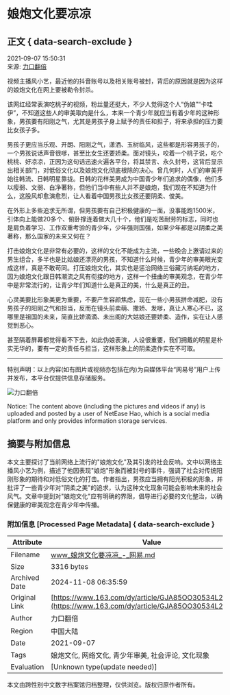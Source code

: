 # 娘炮文化要凉凉

## 正文 { data-search-exclude }


2021-09-07 15:50:31  
来源: [力口翻倍](https://www.163.com/dy/media/T1594520923192.html)  

视频主播风小艺，最近他的抖音账号以及相关账号被封，背后的原因就是因为这样的娘炮文化在网上要被勒令封杀。

该网红经常表演吃桃子的视频，粉丝量还挺大，不少人觉得这个人“伪娘”“卡哇伊”，不知道这些人的审美取向是什么，本来一个青少年就应当有着少年的这种形象，男孩要有阳刚之气，尤其是男孩子身上赋予的责任和担子，将来承担的压力要比女孩子多。

男孩子更应当乐观、开朗、阳刚之气，潇洒、玉树临风，这些都是形容男孩子的，一个男孩说话声音很嗲，甚至比女生还要娇柔。面对镜头，咬着一个桃子说，吃个桃桃、好凉凉，正因为这句话迅速火遍各平台，将其禁言、永久封号，这背后显示出相关部门，对低俗文化以及娘炮文化彻底根除的决心。曾几何时，人们的审美开始往韩流、日韩明星靠拢。日韩的花样美男成为中国青少年们追求的偶像，他们多以瘦弱、文弱、白净著称，但他们当中有些人并不是娘炮，我们现在不知道为什么，这股风却愈演愈烈，让人看着中国男孩比女孩还要阴柔、俊美。

在外形上多些追求无所谓，但男孩要有自己积极健康的一面，没事能跑1500米，引体向上能做20多个、俯卧撑连着做大几十个，他们是吃苦耐劳的标志，同时也是肩负着学习、工作双重考验的青少年，少年强则国强，如果少年都是以阴柔之美著称，那么国家的未来又何在？

打击娘炮文化是非常有必要的，这样的文化不能成为主流，一些晚会上邀请过来的男生组合，多半也是比姑娘还漂亮的男孩，不知道什么时候，青少年的审美眼光变成这样，真是不敢苟同。打压娘炮文化，其实也是惩治网络三俗藏污纳垢的地方，因为娘炮文化跟日韩潮流之风有衔接的地方，这样一个扭曲的审美观念，在青少年中是非常流行的，让青少年们知道什么是真正的美，什么是真正的丑。

心灵美要比形象美更为重要，不要产生容颜焦虑，现在一些小男孩拼命减肥，没有男孩子的阳刚之气和担当，反而在镜头前卖萌、撒娇、发嗲，真让人寒心不已，这哪里是祖国的未来，简直比娇滴滴、未出阁的大姑娘还要娇柔、造作，实在让人感觉到恶心。

甚至隔着屏幕都觉得看不下去，如此伪娘表演，人设很重要，我们拥戴的明星是朴实无华的，要有一定的责任与担当，这样形象上的阴柔造作实在不可取。

---

特别声明：以上内容(如有图片或视频亦包括在内)为自媒体平台“网易号”用户上传并发布，本平台仅提供信息存储服务。

![力口翻倍](https://nimg.ws.126.net/?url=http://dingyue.ws.126.net/2020/0712/5f04b512j00qdc46h000uc000ha00ham.jpg&thumbnail=160y160&quality=80&type=jpg)

Notice: The content above (including the pictures and videos if any) is uploaded and posted by a user of NetEase Hao, which is a social media platform and only provides information storage services.

## 摘要与附加信息

<!-- tcd_abstract -->
本文主要探讨了当前网络上流行的"娘炮文化"及其引发的社会反响。文中以网络主播风小艺为例，描述了他因表现"娘炮"形象而被封号的事件，强调了社会对传统阳刚形象的期待和对低俗文化的打击。作者指出，男孩应当拥有阳光积极的形象，并批评了一些青少年对"阴柔之美"的追求，认为这种文化现象可能会影响未来的社会风气。文章中提到对"娘炮文化"应有明确的界限，倡导进行必要的文化整治，以确保健康的审美观念在青少年中传播。
<!-- tcd_abstract_end -->

### 附加信息 [Processed Page Metadata] { data-search-exclude }

| Attribute       | Value                                  |
|-----------------|----------------------------------------|
| Filename        | www_娘炮文化要凉凉_-_网易.md                             |
| Size            | 3316 bytes                           |
| Archived Date   | 2024-11-08 06:35:59                             |
| Original Link   | [https://www.163.com/dy/article/GJA85OO30534L24W.html](https://www.163.com/dy/article/GJA85OO30534L24W.html)                       |
| Author          | 力口翻倍                               |
| Region          | 中国大陆                               |
| Date            | 2021-09-07                                 |
| Tags            | 娘炮文化, 网络文化, 青少年审美, 社会评论, 文化现象                                 |
| Evaluation            | [Unknown type(update needed)]                                 |
<!-- tcd_table_end -->

本文由跨性别中文数字档案馆归档整理，仅供浏览。版权归原作者所有。

